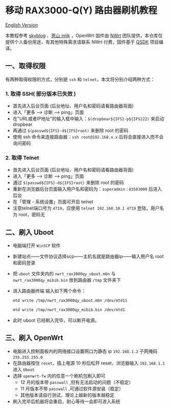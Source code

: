 # 移动 RAX3000-Q(Y) 路由器刷机教程

[English Version](readme_en.md)

本教程参考 [skyblog](https://www.skyblogs.xyz/index.php/2023-01-30/%E6%8F%90%E6%9D%83%E8%BF%9B%E5%85%A5%E4%B8%AD%E5%9B%BD%E7%A7%BB%E5%8A%A8rax3000q%E8%B7%AF%E7%94%B1%E5%99%A8%E7%9A%84ssh%E5%B9%B6%E5%AE%89%E8%A3%85luci/) 、[恩山 imlk](https://www.right.com.cn/forum/thread-8111244-1-1.html) ，OpenWrt 固件由 [NWrt](https://www.right.com.cn/forum/forum.php?mod=viewthread&tid=8312936&highlight=rax3000) 团队提供，本仓库仅提供个人备份用途，有其他特殊需求请联系 NWrt 付费，固件基于 [QSDK](https://wiki.codelinaro.org/en/clo/qsdk/overview) 项目编译。

## 一、取得权限

有两种取得权限的方式，分别是 `ssh` 和 `telnet`，本文将分别介绍两种方式：

### 1. 取得 SSH( 部分版本已失效 )

- 首先进入后台页面 (后台地址、用户名和密码请看路由器背面)
- 进入「更多 --> 诊断 --> ping」页面
- 在”URL或者IP地址”的输入框中输入：`$(dropbear${IFS}-p${IFS}22)` 来启动 dropbear
- 再通过 `$(passwd${IFS}-d${IFS}root)` 来删除 root 的密码
- 使用 ssh 命令来连接路由器：`ssh root@192.168.x.x` 后将会直接进入而不会询问密码

### 2. 取得 Telnet

- 首先进入后台页面 (后台地址、用户名和密码请看路由器背面)
- 进入「更多 --> 诊断 --> ping」页面
- 通过 `$(passwd${IFS}-d${IFS}root)` 来删除 root 的密码
- 重新在浏览器后台页面输入用户名和密码为：`superadmin：83583000` 后进入后台
- 在「管理 - 系统设置」页面可开启 telnet
- 注意telnet端口号为 `4719`，应使用 `telnet 192.168.10.1 4719` 登陆，用户名为 root，密码无

## 二、刷入 Uboot

- 电脑端打开 `WinSCP` 软件

- 新建站点——文件协议选择scp——主机名就是路由器ip——输入用户名 root 和密码登录

- 把 `uboot` 文件夹内的 `nwrt_rax3000qy_uboot.mbn` 与 `nwrt_rax3000qy_mibib.bin` 放到路由器 `/tmp` 文件夹下

- 进入路由器终端 输入如下两个命令：

  ```bash
  mtd write /tmp/nwrt_rax3000qy_uboot.mbn /dev/mtd11
  
  mtd write /tmp/nwrt_rax3000qy_mibib.bin /dev/mtd1
  ```

- 此时 uboot 已经刷入完毕，可以断开电源。

## 三、刷入 OpenWrt

- 电脑进入控制面板内的网络接口设置网口为静态 ip `192.168.1.2` 子网掩码 `255.255.255.0`
- 在路由器按住 `reset`，插上电源 10 秒后松开 reset，浏览器输入 `192.168.1.1` 进入 `Uboot`
- 选择 `openwrt-fw` 内的任意一个刷机包刷入即可
  - 12 月的版本带 `passwall` ,但有无法启动的问题（不稳定）
  - 11 月版本不带 `passwall` ,可通过软件源安装（稳定）
  - 其他版本请自行测试，理论上越新的版本越稳定
- 刷入完毕后机器将会重启，耐心等待一会即可进入系统

